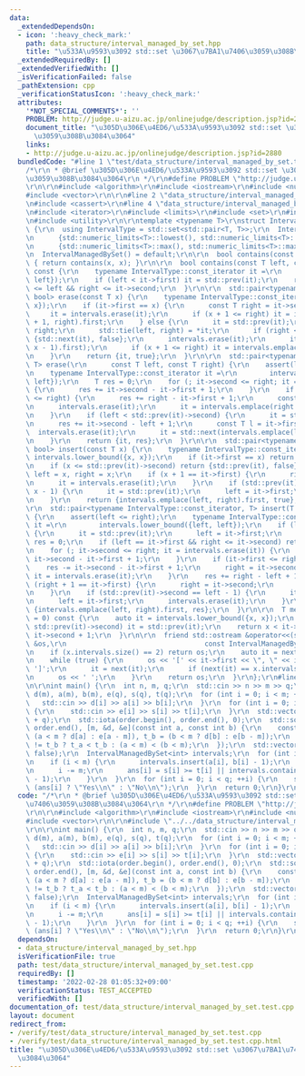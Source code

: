 ```yaml
---
data:
  _extendedDependsOn:
  - icon: ':heavy_check_mark:'
    path: data_structure/interval_managed_by_set.hpp
    title: "\u533A\u9593\u3092 std::set \u3067\u7BA1\u7406\u3059\u308B\u3084\u3064"
  _extendedRequiredBy: []
  _extendedVerifiedWith: []
  _isVerificationFailed: false
  _pathExtension: cpp
  _verificationStatusIcon: ':heavy_check_mark:'
  attributes:
    '*NOT_SPECIAL_COMMENTS*': ''
    PROBLEM: http://judge.u-aizu.ac.jp/onlinejudge/description.jsp?id=2880
    document_title: "\u305D\u306E\u4ED6/\u533A\u9593\u3092 std::set \u3067\u7BA1\u7406\
      \u3059\u308B\u3084\u3064"
    links:
    - http://judge.u-aizu.ac.jp/onlinejudge/description.jsp?id=2880
  bundledCode: "#line 1 \"test/data_structure/interval_managed_by_set.test.cpp\"\n\
    /*\r\n * @brief \u305D\u306E\u4ED6/\u533A\u9593\u3092 std::set \u3067\u7BA1\u7406\
    \u3059\u308B\u3084\u3064\r\n */\r\n#define PROBLEM \"http://judge.u-aizu.ac.jp/onlinejudge/description.jsp?id=2880\"\
    \r\n\r\n#include <algorithm>\r\n#include <iostream>\r\n#include <numeric>\r\n\
    #include <vector>\r\n\r\n#line 2 \"data_structure/interval_managed_by_set.hpp\"\
    \n#include <cassert>\r\n#line 4 \"data_structure/interval_managed_by_set.hpp\"\
    \n#include <iterator>\r\n#include <limits>\r\n#include <set>\r\n#include <tuple>\r\
    \n#include <utility>\r\n\r\ntemplate <typename T>\r\nstruct IntervalManagedBySet\
    \ {\r\n  using IntervalType = std::set<std::pair<T, T>>;\r\n  IntervalType intervals{\r\
    \n      {std::numeric_limits<T>::lowest(), std::numeric_limits<T>::lowest()},\r\
    \n      {std::numeric_limits<T>::max(), std::numeric_limits<T>::max()}};\r\n\r\
    \n  IntervalManagedBySet() = default;\r\n\r\n  bool contains(const T x) const\
    \ { return contains(x, x); }\r\n\r\n  bool contains(const T left, const T right)\
    \ const {\r\n    typename IntervalType::const_iterator it =\r\n        intervals.lower_bound({left,\
    \ left});\r\n    if (left < it->first) it = std::prev(it);\r\n    return it->first\
    \ <= left && right <= it->second;\r\n  }\r\n\r\n  std::pair<typename IntervalType::const_iterator,\
    \ bool> erase(const T x) {\r\n    typename IntervalType::const_iterator it = intervals.lower_bound({x,\
    \ x});\r\n    if (it->first == x) {\r\n      const T right = it->second;\r\n \
    \     it = intervals.erase(it);\r\n      if (x + 1 <= right) it = intervals.emplace(x\
    \ + 1, right).first;\r\n    } else {\r\n      it = std::prev(it);\r\n      T left,\
    \ right;\r\n      std::tie(left, right) = *it;\r\n      if (right < x) return\
    \ {std::next(it), false};\r\n      intervals.erase(it);\r\n      it = std::next(intervals.emplace(left,\
    \ x - 1).first);\r\n      if (x + 1 <= right) it = intervals.emplace(x + 1, right).first;\r\
    \n    }\r\n    return {it, true};\r\n  }\r\n\r\n  std::pair<typename IntervalType::const_iterator,\
    \ T> erase(\r\n      const T left, const T right) {\r\n    assert(left <= right);\r\
    \n    typename IntervalType::const_iterator it =\r\n        intervals.lower_bound({left,\
    \ left});\r\n    T res = 0;\r\n    for (; it->second <= right; it = intervals.erase(it))\
    \ {\r\n      res += it->second - it->first + 1;\r\n    }\r\n    if (it->first\
    \ <= right) {\r\n      res += right - it->first + 1;\r\n      const T r = it->second;\r\
    \n      intervals.erase(it);\r\n      it = intervals.emplace(right + 1, r).first;\r\
    \n    }\r\n    if (left < std::prev(it)->second) {\r\n      it = std::prev(it);\r\
    \n      res += it->second - left + 1;\r\n      const T l = it->first;\r\n    \
    \  intervals.erase(it);\r\n      it = std::next(intervals.emplace(l, left - 1).first);\r\
    \n    }\r\n    return {it, res};\r\n  }\r\n\r\n  std::pair<typename IntervalType::const_iterator,\
    \ bool> insert(const T x) {\r\n    typename IntervalType::const_iterator it =\
    \ intervals.lower_bound({x, x});\r\n    if (it->first == x) return {it, false};\r\
    \n    if (x <= std::prev(it)->second) return {std::prev(it), false};\r\n    T\
    \ left = x, right = x;\r\n    if (x + 1 == it->first) {\r\n      right = it->second;\r\
    \n      it = intervals.erase(it);\r\n    }\r\n    if (std::prev(it)->second ==\
    \ x - 1) {\r\n      it = std::prev(it);\r\n      left = it->first;\r\n      intervals.erase(it);\r\
    \n    }\r\n    return {intervals.emplace(left, right).first, true};\r\n  }\r\n\
    \r\n  std::pair<typename IntervalType::const_iterator, T> insert(T left, T right)\
    \ {\r\n    assert(left <= right);\r\n    typename IntervalType::const_iterator\
    \ it =\r\n        intervals.lower_bound({left, left});\r\n    if (left <= std::prev(it)->second)\
    \ {\r\n      it = std::prev(it);\r\n      left = it->first;\r\n    }\r\n    T\
    \ res = 0;\r\n    if (left == it->first && right <= it->second) return {it, res};\r\
    \n    for (; it->second <= right; it = intervals.erase(it)) {\r\n      res -=\
    \ it->second - it->first + 1;\r\n    }\r\n    if (it->first <= right) {\r\n  \
    \    res -= it->second - it->first + 1;\r\n      right = it->second;\r\n     \
    \ it = intervals.erase(it);\r\n    }\r\n    res += right - left + 1;\r\n    if\
    \ (right + 1 == it->first) {\r\n      right = it->second;\r\n      it = intervals.erase(it);\r\
    \n    }\r\n    if (std::prev(it)->second == left - 1) {\r\n      it = std::prev(it);\r\
    \n      left = it->first;\r\n      intervals.erase(it);\r\n    }\r\n    return\
    \ {intervals.emplace(left, right).first, res};\r\n  }\r\n\r\n  T mex(const T x\
    \ = 0) const {\r\n    auto it = intervals.lower_bound({x, x});\r\n    if (x <=\
    \ std::prev(it)->second) it = std::prev(it);\r\n    return x < it->first ? x :\
    \ it->second + 1;\r\n  }\r\n\r\n  friend std::ostream &operator<<(std::ostream\
    \ &os,\r\n                                  const IntervalManagedBySet& x) {\r\
    \n    if (x.intervals.size() == 2) return os;\r\n    auto it = next(x.intervals.begin());\r\
    \n    while (true) {\r\n      os << '[' << it->first << \", \" << it->second <<\
    \ ']';\r\n      it = next(it);\r\n      if (next(it) == x.intervals.end()) break;\r\
    \n      os << ' ';\r\n    }\r\n    return os;\r\n  }\r\n};\r\n#line 12 \"test/data_structure/interval_managed_by_set.test.cpp\"\
    \n\r\nint main() {\r\n  int n, m, q;\r\n  std::cin >> n >> m >> q;\r\n  std::vector<int>\
    \ d(m), a(m), b(m), e(q), s(q), t(q);\r\n  for (int i = 0; i < m; ++i) {\r\n \
    \   std::cin >> d[i] >> a[i] >> b[i];\r\n  }\r\n  for (int i = 0; i < q; ++i)\
    \ {\r\n    std::cin >> e[i] >> s[i] >> t[i];\r\n  }\r\n  std::vector<int> order(m\
    \ + q);\r\n  std::iota(order.begin(), order.end(), 0);\r\n  std::sort(order.begin(),\
    \ order.end(), [m, &d, &e](const int a, const int b) {\r\n    const int t_a =\
    \ (a < m ? d[a] : e[a - m]), t_b = (b < m ? d[b] : e[b - m]);\r\n    return t_a\
    \ != t_b ? t_a < t_b : (a < m) < (b < m);\r\n  });\r\n  std::vector<bool> ans(q,\
    \ false);\r\n  IntervalManagedBySet<int> intervals;\r\n  for (int i : order) {\r\
    \n    if (i < m) {\r\n      intervals.insert(a[i], b[i] - 1);\r\n    } else {\r\
    \n      i -= m;\r\n      ans[i] = s[i] >= t[i] || intervals.contains(s[i], t[i]\
    \ - 1);\r\n    }\r\n  }\r\n  for (int i = 0; i < q; ++i) {\r\n    std::cout <<\
    \ (ans[i] ? \"Yes\\n\" : \"No\\n\");\r\n  }\r\n  return 0;\r\n}\r\n"
  code: "/*\r\n * @brief \u305D\u306E\u4ED6/\u533A\u9593\u3092 std::set \u3067\u7BA1\
    \u7406\u3059\u308B\u3084\u3064\r\n */\r\n#define PROBLEM \"http://judge.u-aizu.ac.jp/onlinejudge/description.jsp?id=2880\"\
    \r\n\r\n#include <algorithm>\r\n#include <iostream>\r\n#include <numeric>\r\n\
    #include <vector>\r\n\r\n#include \"../../data_structure/interval_managed_by_set.hpp\"\
    \r\n\r\nint main() {\r\n  int n, m, q;\r\n  std::cin >> n >> m >> q;\r\n  std::vector<int>\
    \ d(m), a(m), b(m), e(q), s(q), t(q);\r\n  for (int i = 0; i < m; ++i) {\r\n \
    \   std::cin >> d[i] >> a[i] >> b[i];\r\n  }\r\n  for (int i = 0; i < q; ++i)\
    \ {\r\n    std::cin >> e[i] >> s[i] >> t[i];\r\n  }\r\n  std::vector<int> order(m\
    \ + q);\r\n  std::iota(order.begin(), order.end(), 0);\r\n  std::sort(order.begin(),\
    \ order.end(), [m, &d, &e](const int a, const int b) {\r\n    const int t_a =\
    \ (a < m ? d[a] : e[a - m]), t_b = (b < m ? d[b] : e[b - m]);\r\n    return t_a\
    \ != t_b ? t_a < t_b : (a < m) < (b < m);\r\n  });\r\n  std::vector<bool> ans(q,\
    \ false);\r\n  IntervalManagedBySet<int> intervals;\r\n  for (int i : order) {\r\
    \n    if (i < m) {\r\n      intervals.insert(a[i], b[i] - 1);\r\n    } else {\r\
    \n      i -= m;\r\n      ans[i] = s[i] >= t[i] || intervals.contains(s[i], t[i]\
    \ - 1);\r\n    }\r\n  }\r\n  for (int i = 0; i < q; ++i) {\r\n    std::cout <<\
    \ (ans[i] ? \"Yes\\n\" : \"No\\n\");\r\n  }\r\n  return 0;\r\n}\r\n"
  dependsOn:
  - data_structure/interval_managed_by_set.hpp
  isVerificationFile: true
  path: test/data_structure/interval_managed_by_set.test.cpp
  requiredBy: []
  timestamp: '2022-02-28 01:05:32+09:00'
  verificationStatus: TEST_ACCEPTED
  verifiedWith: []
documentation_of: test/data_structure/interval_managed_by_set.test.cpp
layout: document
redirect_from:
- /verify/test/data_structure/interval_managed_by_set.test.cpp
- /verify/test/data_structure/interval_managed_by_set.test.cpp.html
title: "\u305D\u306E\u4ED6/\u533A\u9593\u3092 std::set \u3067\u7BA1\u7406\u3059\u308B\
  \u3084\u3064"
---
```

